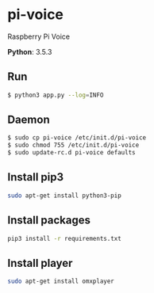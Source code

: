 # pi-voice
Raspberry Pi Voice

**Python**: 3.5.3

## Run

```bash
$ python3 app.py --log=INFO
```

## Daemon

```bash
$ sudo cp pi-voice /etc/init.d/pi-voice
$ sudo chmod 755 /etc/init.d/pi-voice
$ sudo update-rc.d pi-voice defaults

```

## Install pip3

```bash
sudo apt-get install python3-pip
```

## Install packages

```bash
pip3 install -r requirements.txt
```

## Install player

```bash
sudo apt-get install omxplayer
```
